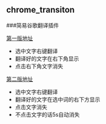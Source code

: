 ## chrome_transiton
###简易谷歌翻译插件

[第一版地址](http://7xphm1.com1.z0.glb.clouddn.com/translate.crx)
-   选中文字右键翻译
-   翻译好的文字在右下角显示
-   点击右下角文字消失


[第二版地址](http://7xphm1.com1.z0.glb.clouddn.com/translate2.crx)
-   选中文字右键翻译
-   翻译好的文字在选中词的右下方显示
-   点击文字消失
-   不点击文字的话5s自动消失